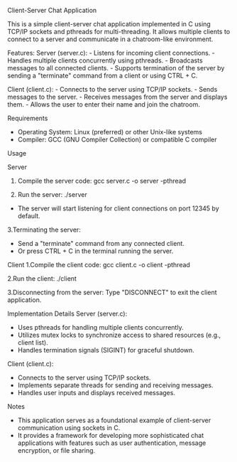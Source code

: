 Client-Server Chat Application

This is a simple client-server chat application implemented in C using TCP/IP sockets and pthreads for multi-threading. It allows multiple clients to connect to a server and communicate in a chatroom-like environment.

Features:
  Server (server.c):
    - Listens for incoming client connections.
    - Handles multiple clients concurrently using pthreads.
    - Broadcasts messages to all connected clients.
    - Supports termination of the server by sending a "terminate" command from a client or using CTRL + C.
  
  Client (client.c):
    - Connects to the server using TCP/IP sockets.
    - Sends messages to the server.
    - Receives messages from the server and displays them.
    - Allows the user to enter their name and join the chatroom.

Requirements
 - Operating System: Linux (preferred) or other Unix-like systems
 - Compiler: GCC (GNU Compiler Collection) or compatible C compiler

Usage

Server
1. Compile the server code:
  gcc server.c -o server -pthread

2. Run the server:
  ./server
- The server will start listening for client connections on port 12345 by default.

3.Terminating the server:
  - Send a "terminate" command from any connected client.
  - Or press CTRL + C in the terminal running the server.

Client
1.Compile the client code:
  gcc client.c -o client -pthread

2.Run the client:
  ./client

3.Disconnecting from the server:
  Type "DISCONNECT" to exit the client application.


Implementation Details
Server (server.c):

 - Uses pthreads for handling multiple clients concurrently.
 - Utilizes mutex locks to synchronize access to shared resources (e.g., client list).
 - Handles termination signals (SIGINT) for graceful shutdown.

Client (client.c):

 - Connects to the server using TCP/IP sockets.
 - Implements separate threads for sending and receiving messages.
 - Handles user inputs and displays received messages.

Notes
  - This application serves as a foundational example of client-server communication using sockets in C.
  - It provides a framework for developing more sophisticated chat applications with features such as user authentication, message encryption, or file sharing.

